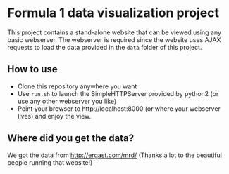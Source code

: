 # Formula 1 data visualization project
This project contains a stand-alone website that can be viewed using any basic webserver.
The webserver is required since the website uses AJAX requests to load the data provided in the `data` folder of this project.

## How to use
* Clone this repository anywhere you want
* Use `run.sh` to launch the SimpleHTTPServer provided by python2 (or use any other webserver you like)
* Point your browser to http://localhost:8000 (or where your webserver lives) and enjoy the view.

## Where did you get the data?
We got the data from http://ergast.com/mrd/ (Thanks a lot to the beautiful people running that website!)

